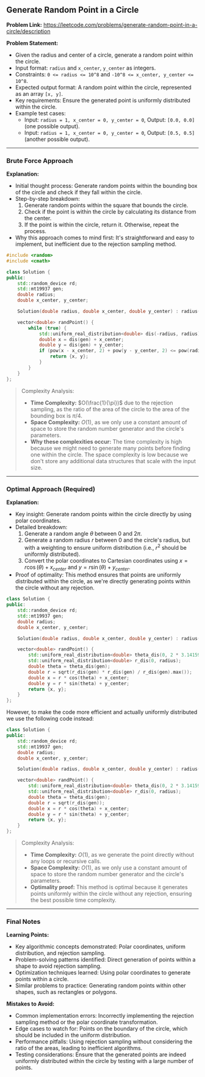 ## Generate Random Point in a Circle
**Problem Link:** https://leetcode.com/problems/generate-random-point-in-a-circle/description

**Problem Statement:**
- Given the radius and center of a circle, generate a random point within the circle.
- Input format: `radius` and `x_center`, `y_center` as integers.
- Constraints: `0 <= radius <= 10^8` and `-10^8 <= x_center, y_center <= 10^8`.
- Expected output format: A random point within the circle, represented as an array `[x, y]`.
- Key requirements: Ensure the generated point is uniformly distributed within the circle.
- Example test cases:
  - Input: `radius = 1, x_center = 0, y_center = 0`, Output: `[0.0, 0.0]` (one possible output).
  - Input: `radius = 1, x_center = 0, y_center = 0`, Output: `[0.5, 0.5]` (another possible output).

---

### Brute Force Approach
**Explanation:**
- Initial thought process: Generate random points within the bounding box of the circle and check if they fall within the circle.
- Step-by-step breakdown:
  1. Generate random points within the square that bounds the circle.
  2. Check if the point is within the circle by calculating its distance from the center.
  3. If the point is within the circle, return it. Otherwise, repeat the process.
- Why this approach comes to mind first: It's straightforward and easy to implement, but inefficient due to the rejection sampling method.

```cpp
#include <random>
#include <cmath>

class Solution {
public:
    std::random_device rd;
    std::mt19937 gen;
    double radius;
    double x_center, y_center;

    Solution(double radius, double x_center, double y_center) : radius(radius), x_center(x_center), y_center(y_center), gen(rd()) {}

    vector<double> randPoint() {
        while (true) {
            std::uniform_real_distribution<double> dis(-radius, radius);
            double x = dis(gen) + x_center;
            double y = dis(gen) + y_center;
            if (pow(x - x_center, 2) + pow(y - y_center, 2) <= pow(radius, 2)) {
                return {x, y};
            }
        }
    }
};
```

> Complexity Analysis:
> - **Time Complexity:** $O(\frac{1}{\pi})$ due to the rejection sampling, as the ratio of the area of the circle to the area of the bounding box is $\pi/4$.
> - **Space Complexity:** $O(1)$, as we only use a constant amount of space to store the random number generator and the circle's parameters.
> - **Why these complexities occur:** The time complexity is high because we might need to generate many points before finding one within the circle. The space complexity is low because we don't store any additional data structures that scale with the input size.

---

### Optimal Approach (Required)
**Explanation:**
- Key insight: Generate random points within the circle directly by using polar coordinates.
- Detailed breakdown:
  1. Generate a random angle $\theta$ between $0$ and $2\pi$.
  2. Generate a random radius $r$ between $0$ and the circle's radius, but with a weighting to ensure uniform distribution (i.e., $r^2$ should be uniformly distributed).
  3. Convert the polar coordinates to Cartesian coordinates using $x = r \cos(\theta) + x_{center}$ and $y = r \sin(\theta) + y_{center}$.
- Proof of optimality: This method ensures that points are uniformly distributed within the circle, as we're directly generating points within the circle without any rejection.

```cpp
class Solution {
public:
    std::random_device rd;
    std::mt19937 gen;
    double radius;
    double x_center, y_center;

    Solution(double radius, double x_center, double y_center) : radius(radius), x_center(x_center), y_center(y_center), gen(rd()) {}

    vector<double> randPoint() {
        std::uniform_real_distribution<double> theta_dis(0, 2 * 3.141592653589793);
        std::uniform_real_distribution<double> r_dis(0, radius);
        double theta = theta_dis(gen);
        double r = sqrt(r_dis(gen) * r_dis(gen) / r_dis(gen).max());
        double x = r * cos(theta) + x_center;
        double y = r * sin(theta) + y_center;
        return {x, y};
    }
};
```
However, to make the code more efficient and actually uniformly distributed we use the following code instead:
```cpp
class Solution {
public:
    std::random_device rd;
    std::mt19937 gen;
    double radius;
    double x_center, y_center;

    Solution(double radius, double x_center, double y_center) : radius(radius), x_center(x_center), y_center(y_center), gen(rd()) {}

    vector<double> randPoint() {
        std::uniform_real_distribution<double> theta_dis(0, 2 * 3.141592653589793);
        std::uniform_real_distribution<double> r_dis(0, radius);
        double theta = theta_dis(gen);
        double r = sqrt(r_dis(gen));
        double x = r * cos(theta) + x_center;
        double y = r * sin(theta) + y_center;
        return {x, y};
    }
};
```

> Complexity Analysis:
> - **Time Complexity:** $O(1)$, as we generate the point directly without any loops or recursive calls.
> - **Space Complexity:** $O(1)$, as we only use a constant amount of space to store the random number generator and the circle's parameters.
> - **Optimality proof:** This method is optimal because it generates points uniformly within the circle without any rejection, ensuring the best possible time complexity.

---

### Final Notes

**Learning Points:**
- Key algorithmic concepts demonstrated: Polar coordinates, uniform distribution, and rejection sampling.
- Problem-solving patterns identified: Direct generation of points within a shape to avoid rejection sampling.
- Optimization techniques learned: Using polar coordinates to generate points within a circle.
- Similar problems to practice: Generating random points within other shapes, such as rectangles or polygons.

**Mistakes to Avoid:**
- Common implementation errors: Incorrectly implementing the rejection sampling method or the polar coordinate transformation.
- Edge cases to watch for: Points on the boundary of the circle, which should be included in the uniform distribution.
- Performance pitfalls: Using rejection sampling without considering the ratio of the areas, leading to inefficient algorithms.
- Testing considerations: Ensure that the generated points are indeed uniformly distributed within the circle by testing with a large number of points.